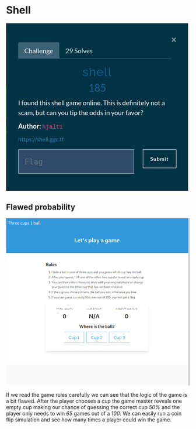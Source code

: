 # Shell

![chall](challenge.png)


## Flawed probability

![Game](game.png)

If we read the game rules carefully we can see that the logic of the game is a bit flawed. After the player chooses a cup the game master reveals one empty cup making our chance of guessing the correct cup *50%* and the player only needs to win *65* games out of a *100*.
We can easily run a coin flip simulation and see how many times a player could win the game.

